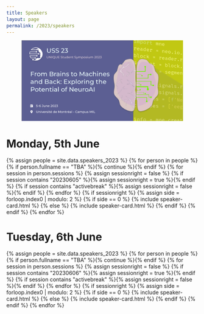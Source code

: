 ```yaml
---
title: Speakers
layout: page
permalink: /2023/speakers
---
```


<section class="hero is-primary">
  <div class="hero-body">
    <figure class="image is-5by2">
      <img src="/assets/img/USS2023/banner.png" alt="USS 2023">
    </figure>
  </div>
</section>


# Monday, 5th June

{% assign people = site.data.speakers_2023 %}
{% for person in people %}
  {% if person.fullname == "TBA" %}{% continue %}{% endif %}
  {% for session in person.sessions %}
    {% assign sessionright = false %}
    {% if session contains "20230605" %}{% assign sessionright = true %}{% endif %}
    {% if session contains "activebreak" %}{% assign sessionright = false %}{% endif %}
  {% endfor %}
    {% if sessionright %}
      {% assign side = forloop.index0 | modulo: 2 %}
        {% if side == 0 %}
          {% include speaker-card.html %}
        {% else %}
          {% include speaker-card.html %}
        {% endif %}
    {% endif %}
{% endfor %}

# Tuesday, 6th June

{% assign people = site.data.speakers_2023 %}
{% for person in people %}
  {% if person.fullname == "TBA" %}{% continue %}{% endif %}
  {% for session in person.sessions %}
    {% assign sessionright = false %}
    {% if session contains "20230606" %}{% assign sessionright = true %}{% endif %}
    {% if session contains "activebreak" %}{% assign sessionright = false %}{% endif %}
  {% endfor %}
    {% if sessionright %}
      {% assign side = forloop.index0 | modulo: 2 %}
        {% if side == 0 %}
          {% include speaker-card.html %}
        {% else %}
          {% include speaker-card.html %}
        {% endif %}
    {% endif %}
{% endfor %}

<!--
To be announced soon!
 -->
